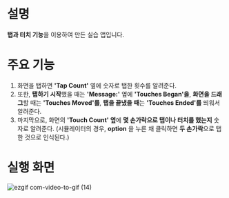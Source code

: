# 설명
**탭과 터치 기능**을 이용하여 만든 실습 앱입니다.

# 주요 기능
1. 화면을 탭하면 **'Tap Count'** 옆에 숫자로 탭한 횟수를 알려준다.
2. 또한, **탭하기 시작**했을 때는 **'Message:'** 옆에 **'Touches Began'을**, **화면을 드래그**할 때는 **'Touches Moved'를**, **탭을 끝냈을 때**는 **'Touches Ended'를** 띄워서 알려준다.
3. 마지막으로, 화면의 **'Touch Count' 옆**에 **몇 손가락으로 탭이나 터치를 했는지** 숫자로 알려준다. (시뮬레이터의 경우, **option** 을 누른 채 클릭하면 **두 손가락**으로 탭한 것으로 인식된다.)

# 실행 화면

![ezgif com-video-to-gif (14)](https://github.com/taeyoonL/tap_touch/assets/132141316/f0efc276-03da-4563-954a-a6eb3c38c225)
